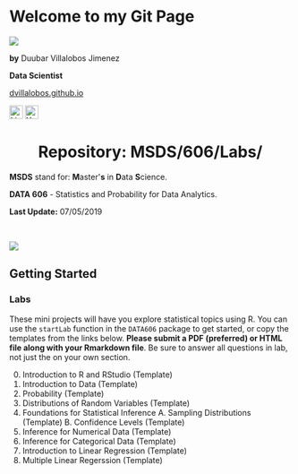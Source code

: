<h1>Welcome to my Git Page</h1>

![](https://github.com/dvillalobos/MSDS/blob/master/images/devj-144x144.png)

**by** Duubar Villalobos Jimenez

**Data Scientist**

[dvillalobos.github.io](https://dvillalobos.github.io)

<a href="https://www.linkedin.com/in/duubar/"><img src="https://github.com/dvillalobos/MSDS/blob/master/images/linkedin.png" width="24" height="24" title="Linkedin" alt="Linkedin"></a>
<a href="https://www.youtube.com/mydvtech"><img src="https://github.com/dvillalobos/MSDS/blob/master/images/youtube.png" width="24" height="24" title="Youtube" alt="Youtube"></a>



<center><h1>Repository: MSDS/606/Labs/</center>

**MSDS** stand for: **M**aster'**s** in **D**ata **S**cience.

**DATA 606** - Statistics and Probability for Data Analytics.

**Last Update:**  07/05/2019

<br />


![](https://github.com/dvillalobos/MSDS/blob/master/images/computer.png)


## Getting Started


### Labs

These mini projects will have you explore statistical topics using R. You can use the `startLab` function in the `DATA606` package to get started, or copy the templates from the links below. **Please submit a PDF (preferred) or HTML file along with your Rmarkdown file**. Be sure to answer all questions in lab, not just the on your own section.

0. Introduction to R and RStudio (Template)
1. Introduction to Data (Template)
2. Probability (Template)
3.  Distributions of Random Variables (Template)
4.  Foundations for Statistical Inference
  A. Sampling Distributions (Template)
  B. Confidence Levels (Template)
5. Inference for Numerical Data (Template)
6. Inference for Categorical Data (Template)
7. Introduction to Linear Regression (Template)
8. Multiple Linear Regerssion (Template)

